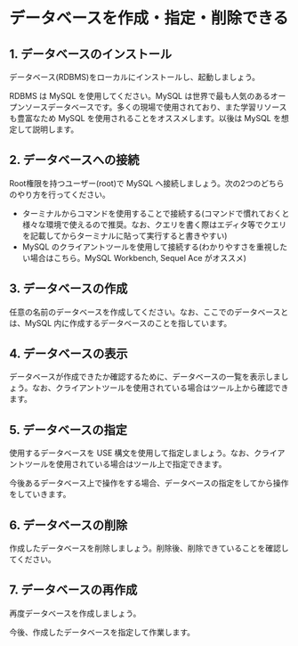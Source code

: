 # データベースを作成・指定・削除できる

## 1. データベースのインストール

データベース(RDBMS)をローカルにインストールし、起動しましょう。

RDBMS は MySQL を使用してください。MySQL は世界で最も人気のあるオープンソースデータベースです。多くの現場で使用されており、また学習リソースも豊富なため MySQL を使用されることをオススメします。以後は MySQL を想定して説明します。

## 2. データベースへの接続

Root権限を持つユーザー(root)で MySQL へ接続しましょう。次の2つのどちらのやり方を行ってください。

- ターミナルからコマンドを使用することで接続する(コマンドで慣れておくと様々な環境で使えるので推奨。なお、クエリを書く際はエディタ等でクエリを記載してからターミナルに貼って実行すると書きやすい)
- MySQL のクライアントツールを使用して接続する(わかりやすさを重視したい場合はこちら。MySQL Workbench, Sequel Ace がオススメ)

## 3. データベースの作成

任意の名前のデータベースを作成してください。なお、ここでのデータベースとは、MySQL 内に作成するデータベースのことを指しています。

## 4. データベースの表示

データベースが作成できたか確認するために、データベースの一覧を表示しましょう。なお、クライアントツールを使用されている場合はツール上から確認できます。

## 5. データベースの指定

使用するデータベースを USE 構文を使用して指定しましょう。なお、クライアントツールを使用されている場合はツール上で指定できます。

今後あるデータベース上で操作をする場合、データベースの指定をしてから操作をしていきます。

## 6. データベースの削除

作成したデータベースを削除しましょう。削除後、削除できていることを確認してください。

## 7. データベースの再作成

再度データベースを作成しましょう。

今後、作成したデータベースを指定して作業します。